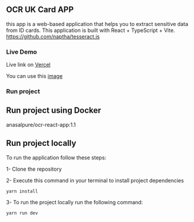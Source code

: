 ## OCR UK Card APP

this app is a web-based application that helps you to extract sensitive data from ID cards. This application is built with React + TypeScript + Vite.
https://github.com/naptha/tesseract.js

### Live Demo

Live link on [Vercel](https://uk-card-ocr-tool.vercel.app/)

You can use this [image](/public/uk-id-card.webp)

### Run project

## Run project using Docker

anasalpure/ocr-react-app:1.1

## Run project locally

To run the application follow these steps:

1- Clone the repository

2- Execute this command in your terminal to install project dependencies

`yarn install`

3- To run the project locally run the following command:

`yarn run dev`
